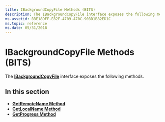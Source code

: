 ```yaml
---
title: IBackgroundCopyFile Methods (BITS)
description: The IBackgroundCopyFile interface exposes the following methods. | IBackgroundCopyFile Methods (BITS)
ms.assetid: BBE18DFF-E82F-4709-A70C-90BD1B82ED1C
ms.topic: reference
ms.date: 05/31/2018
---
```


# IBackgroundCopyFile Methods (BITS)

The [**IBackgroundCopyFile**](/windows/desktop/api/Bits/nn-bits-ibackgroundcopyfile) interface exposes the following methods.

## In this section

-   [**GetRemoteName Method**](/windows/desktop/api/Bits/nf-bits-ibackgroundcopyfile-getremotename)
-   [**GetLocalName Method**](/windows/desktop/api/Bits/nf-bits-ibackgroundcopyfile-getlocalname)
-   [**GetProgress Method**](/windows/desktop/api/Bits/nf-bits-ibackgroundcopyfile-getprogress)


 

 




